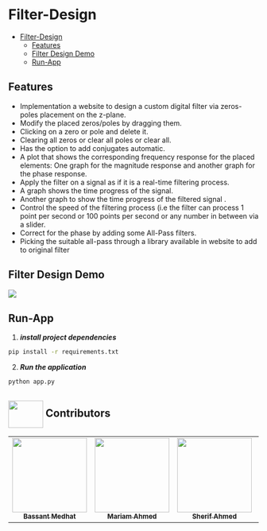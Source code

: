
# Filter-Design

- [Filter-Design](#filter-design)
  - [Features](#features)
  - [Filter Design Demo](#filter-design-demo)
  - [Run-App](#run-app)
  

## Features  
- Implementation a website to design a custom digital filter via zeros-poles placement on the z-plane.
- Modify the placed zeros/poles by dragging them.
- Clicking on a zero or pole and delete it.
- Clearing all zeros or clear all poles or clear all.
- Has the option to add conjugates automatic.
- A plot that shows the corresponding frequency response for the placed elements: One graph for the magnitude
response and another graph for the phase response.
- Apply the filter on a  signal  as if it is a real-time filtering process.
-  A graph shows the time progress of the signal.
-  Another graph to show the time progress of the filtered signal .
-  Control the speed of the filtering process (i.e the filter can process 1 point per second or 100 points per second or any number in between via a slider.
-  Correct for the phase by adding some All-Pass filters.
-  Picking the suitable all-pass through a library
available in website to add to original filter



## Filter Design Demo
![](https://github.com/bassantmedhat/Digital-Filter-Design/blob/main/doc/Design-Filter.gif)

## Run-App
1. **_install project  dependencies_**
```sh
pip install -r requirements.txt
```
2. **_Run the application_**
```sh
python app.py
````

## <img  align="center" width= 70px height =55px src="https://media0.giphy.com/media/Xy702eMOiGGPzk4Zkd/giphy.gif?cid=ecf05e475vmf48k83bvzye3w2m2xl03iyem3tkuw2krpkb7k&rid=giphy.gif&ct=s"> Contributors  <a id ="Contributors"></a>

<table align="center" >
  <tr>
        <td align="center"><a href="https://github.com/bassantmedhat"><img src="https://avatars.githubusercontent.com/u/85830264?v=4" width="150px;" alt=""/><br /><sub><b>Bassant Medhat</b></sub></a><br /></td>
     <td align="center"><a href="https://github.com/MariamTurky"><img src="https://avatars.githubusercontent.com/u/93421790?v=4" width="150px;" alt=""/><br /><sub><b>Mariam Ahmed</b></sub></a><br /></td>
    <td align="center"><a href="https://github.com/Sherif-2001"><img src="https://avatars.githubusercontent.com/u/93449171?v=4" width="150px;" alt=""/><br /><sub><b>Sherif Ahmed</b></sub></a><br />
    </td>
    <td align="center"><a href="https://github.com/Dina153"><img src="https://avatars.githubusercontent.com/u/81557785?v=4" width="150px;" alt=""/><br /><sub><b>Dina Mostafa</b></sub></a><br />
     </td>
  </tr>
</table>

